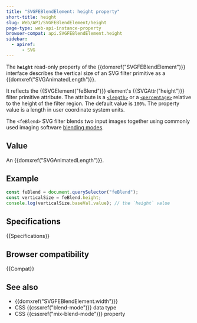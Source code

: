 ```yaml
---
title: "SVGFEBlendElement: height property"
short-title: height
slug: Web/API/SVGFEBlendElement/height
page-type: web-api-instance-property
browser-compat: api.SVGFEBlendElement.height
sidebar:
  - apiref:
      - SVG
---
```


The **`height`** read-only property of the {{domxref("SVGFEBlendElement")}} interface describes the vertical size of an SVG filter primitive as a {{domxref("SVGAnimatedLength")}}.

It reflects the {{SVGElement("feBlend")}} element's {{SVGAttr("height")}} filter primitive attribute. The attribute is a [`<length>`](/en-US/docs/Web/SVG/Guides/Content_type#length) or a [`<percentage>`](/en-US/docs/Web/SVG/Guides/Content_type#percentage) relative to the height of the filter region. The default value is `100%`. The property value is a length in user coordinate system units.

The `<feBlend>` SVG filter blends two input images together using commonly used imaging software [blending modes](/en-US/docs/Web/CSS/blend-mode).

## Value

An {{domxref("SVGAnimatedLength")}}.

## Example

```js
const feBlend = document.querySelector("feBlend");
const verticalSize = feBlend.height;
console.log(verticalSize.baseVal.value); // the `height` value
```

## Specifications

{{Specifications}}

## Browser compatibility

{{Compat}}

## See also

- {{domxref("SVGFEBlendElement.width")}}
- CSS {{cssxref("blend-mode")}} data type
- CSS {{cssxref("mix-blend-mode")}} property
